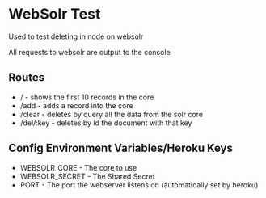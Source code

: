 WebSolr Test
===================

Used to test deleting in node on websolr

All requests to websolr are output to the console

Routes
-----------------------------

* / - shows the first 10 records in the core
* /add - adds a record into the core
* /clear - deletes by query all the data from the solr core
* /del/:key - deletes by id the document with that key

Config Environment Variables/Heroku Keys
-----------------------------

* WEBSOLR_CORE - The core to use
* WEBSOLR_SECRET - The Shared Secret
* PORT - The port the webserver listens on (automatically set by heroku)
